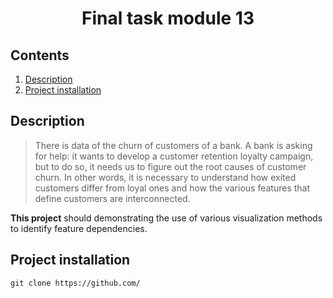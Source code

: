 # <center> Final task module 13</center>

## Contents
1. [Description](#description)
2. [Project installation](#project-installetion)


## Description

> There is data of the churn of customers of a bank. A bank is asking for help: it wants to develop a customer retention loyalty campaign, but to do so, it needs us to figure out the root causes of customer churn. In other words, it is necessary to understand how exited customers differ from loyal ones and how the various features that define customers are interconnected.

**This project** should demonstrating the use of various visualization methods to identify feature dependencies.


## Project installation

```
git clone https://github.com/
```
 
